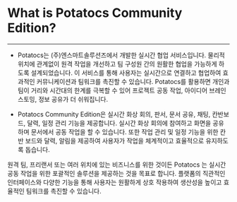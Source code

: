 # What is Potatocs Community Edition?
---
- Potatocs는 (주)엔스마트솔루션즈에서 개발한 실시간 협업 서비스입니다. 물리적 위치에 관계없이 원격 작업을 개선하고 팀 구성원 간의 원활한 협업을 가능하게 하도록 설계되었습니다. 이 서비스를 통해 사용자는 실시간으로 연결하고 협업하여 효과적인 커뮤니케이션과 팀워크를 촉진할 수 있습니다. Potatocs를 활용하면 개인과 팀이 거리와 시간대의 한계를 극복할 수 있어 프로젝트 공동 작업, 아이디어 브레인스토밍, 정보 공유가 더 쉬워집니다.

- Potatocs Community Edition은 실시간 화상 회의, 판서, 문서 공유, 채팅, 칸반보드, 달력, 일정 관리 기능을 제공합니다. 실시간 화상 회의에 참여하고 화면을 공유하며 문서에서 공동 작업을 할 수 있습니다. 또한 작업 관리 및 일정 기능을 위한 칸반 보드와 달력, 알림을 제공하여 사용자가 작업을 체계적이고 효율적으로 유지하도록 돕습니다.

원격 팀, 프리랜서 또는 여러 위치에 있는 비즈니스를 위한 것이든 Potatocs 는 실시간 공동 작업을 위한 포괄적인 솔루션을 제공하는 것을 목표로 합니다. 플랫폼의 직관적인 인터페이스와 다양한 기능을 통해 사용자는 원활하게 상호 작용하여 생산성을 높이고 효율적인 팀워크를 촉진할 수 있습니다.


